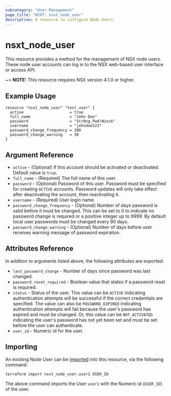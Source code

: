 ```yaml
---
subcategory: "User Management"
page_title: "NSXT: nsxt_node_user"
description: A resource to configure Node Users.
---
```


# nsxt_node_user

This resource provides a method for the management of NSX node users. These node user accounts can log in to the NSX web-based user interface or access API.

~> **NOTE:** This resource requires NSX version 4.1.0 or higher.

## Example Usage

```hcl
resource "nsxt_node_user" "test_user" {
  active                    = true
  full_name                 = "John Doe"
  password                  = "Str0ng_Pwd!Wins$"
  username                  = "johndoe123"
  password_change_frequency = 180
  password_change_warning   = 30
}
```

## Argument Reference

* `active` - (Optional) If this account should be activated or deactivated. Default value is `true`.
* `full_name` - (Required) The full name of this user.
* `password` - (Optional) Password of this user. Password must be specified for creating `ACTIVE` accounts. Password updates will only take effect after deactivating the account, then reactivating it.
* `username` - (Required) User login name.
* `password_change_frequency` - (Optional) Number of days password is valid before it must be changed. This can be set to 0 to indicate no password change is required or a positive integer up to 9999. By default local user passwords must be changed every 90 days.
* `password_change_warning` - (Optional) Number of days before user receives warning message of password expiration.

## Attributes Reference

In addition to arguments listed above, the following attributes are exported:

* `last_password_change` - Number of days since password was last changed.
* `password_reset_required` - Boolean value that states if a password reset is required.
* `status` - Status of the user. This value can be `ACTIVE` indicating authentication attempts will be successful if the correct credentials are specified. The value can also be `PASSWORD_EXPIRED` indicating authentication attempts will fail because the user's password has expired and must be changed. Or, this value can be `NOT_ACTIVATED` indicating the user's password has not yet been set and must be set before the user can authenticate.
* `user_id` - Numeric id for the user.

## Importing

An existing Node User can be [imported][docs-import] into this resource, via the following command:

[docs-import]: https://developer.hashicorp.com/terraform/cli/import

```shell
terraform import nsxt_node_user.user1 USER_ID
```

The above command imports the User `user1` with the Numeric id (`USER_ID`) of the user.
